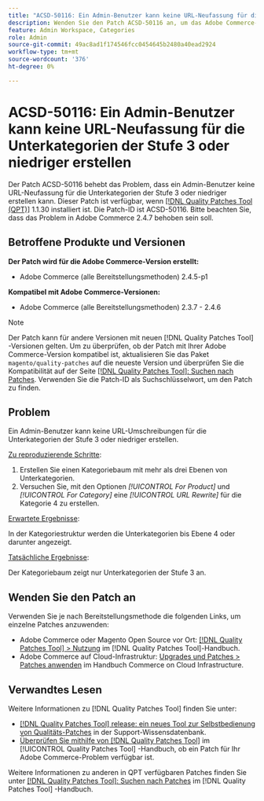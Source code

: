 ```yaml
---
title: "ACSD-50116: Ein Admin-Benutzer kann keine URL-Neufassung für die Unterkategorien der Stufe 3 oder niedriger erstellen."
description: Wenden Sie den Patch ACSD-50116 an, um das Adobe Commerce-Problem zu beheben, bei dem ein Admin-Benutzer keine URL-Neufassung für die Unterkategorien der Stufe 3 oder niedriger erstellen kann.
feature: Admin Workspace, Categories
role: Admin
source-git-commit: 49ac8ad1f174546fcc0454645b2480a40ead2924
workflow-type: tm+mt
source-wordcount: '376'
ht-degree: 0%

---
```


# ACSD-50116: Ein Admin-Benutzer kann keine URL-Neufassung für die Unterkategorien der Stufe 3 oder niedriger erstellen

Der Patch ACSD-50116 behebt das Problem, dass ein Admin-Benutzer keine URL-Neufassung für die Unterkategorien der Stufe 3 oder niedriger erstellen kann. Dieser Patch ist verfügbar, wenn [[!DNL Quality Patches Tool (QPT)]](https://experienceleague.adobe.com/en/docs/commerce-knowledge-base/kb/announcements/commerce-announcements/magento-quality-patches-released-new-tool-to-self-serve-quality-patches) 1.1.30 installiert ist. Die Patch-ID ist ACSD-50116. Bitte beachten Sie, dass das Problem in Adobe Commerce 2.4.7 behoben sein soll.

## Betroffene Produkte und Versionen

**Der Patch wird für die Adobe Commerce-Version erstellt:**

* Adobe Commerce (alle Bereitstellungsmethoden) 2.4.5-p1

**Kompatibel mit Adobe Commerce-Versionen:**

* Adobe Commerce (alle Bereitstellungsmethoden) 2.3.7 - 2.4.6

>[!NOTE]
>
>Der Patch kann für andere Versionen mit neuen [!DNL Quality Patches Tool] -Versionen gelten. Um zu überprüfen, ob der Patch mit Ihrer Adobe Commerce-Version kompatibel ist, aktualisieren Sie das Paket `magento/quality-patches` auf die neueste Version und überprüfen Sie die Kompatibilität auf der Seite [[!DNL Quality Patches Tool]: Suchen nach Patches](https://experienceleague.adobe.com/tools/commerce-quality-patches/index.html). Verwenden Sie die Patch-ID als Suchschlüsselwort, um den Patch zu finden.

## Problem

Ein Admin-Benutzer kann keine URL-Umschreibungen für die Unterkategorien der Stufe 3 oder niedriger erstellen.

<u>Zu reproduzierende Schritte</u>:

1. Erstellen Sie einen Kategoriebaum mit mehr als drei Ebenen von Unterkategorien.
1. Versuchen Sie, mit den Optionen *[!UICONTROL For Product]* und *[!UICONTROL For Category]* eine *[!UICONTROL URL Rewrite]* für die Kategorie 4 zu erstellen.

<u>Erwartete Ergebnisse</u>:

In der Kategoriestruktur werden die Unterkategorien bis Ebene 4 oder darunter angezeigt.

<u>Tatsächliche Ergebnisse</u>:

Der Kategoriebaum zeigt nur Unterkategorien der Stufe 3 an.

## Wenden Sie den Patch an

Verwenden Sie je nach Bereitstellungsmethode die folgenden Links, um einzelne Patches anzuwenden:

* Adobe Commerce oder Magento Open Source vor Ort: [[!DNL Quality Patches Tool] > Nutzung](https://experienceleague.adobe.com/docs/commerce-operations/tools/quality-patches-tool/usage.html) im [!DNL Quality Patches Tool]-Handbuch.
* Adobe Commerce auf Cloud-Infrastruktur: [Upgrades und Patches > Patches anwenden](https://experienceleague.adobe.com/docs/commerce-cloud-service/user-guide/develop/upgrade/apply-patches.html) im Handbuch Commerce on Cloud Infrastructure.

## Verwandtes Lesen

Weitere Informationen zu [!DNL Quality Patches Tool] finden Sie unter:

* [[!DNL Quality Patches Tool] release: ein neues Tool zur Selbstbedienung von Qualitäts-Patches](https://experienceleague.adobe.com/en/docs/commerce-knowledge-base/kb/announcements/commerce-announcements/magento-quality-patches-released-new-tool-to-self-serve-quality-patches) in der Support-Wissensdatenbank.
* [Überprüfen Sie mithilfe von  [!DNL Quality Patches Tool]](/help/tools/quality-patches-tool/patches-available-in-qpt/check-patch-for-magento-issue-with-magento-quality-patches.md) im [!UICONTROL Quality Patches Tool] -Handbuch, ob ein Patch für Ihr Adobe Commerce-Problem verfügbar ist.


Weitere Informationen zu anderen in QPT verfügbaren Patches finden Sie unter [[!DNL Quality Patches Tool]: Suchen nach Patches](https://experienceleague.adobe.com/tools/commerce-quality-patches/index.html) im [!DNL Quality Patches Tool] -Handbuch.
